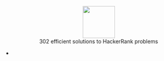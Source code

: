 <p align="center">
    <a href="https://www.hackerrank.com/rshaghoulian">
        <img height=85 src="https://d3keuzeb2crhkn.cloudfront.net/hackerrank/assets/styleguide/logo_wordmark-f5c5eb61ab0a154c3ed9eda24d0b9e31.svg">
    </a>
    <br>302 efficient solutions to HackerRank problems
</p>

*
